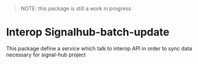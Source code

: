 > NOTE: this package is still a work in progress

# Interop Signalhub-batch-update

This package define a service which talk to interop API in order to sync data necessary for signal-hub project

